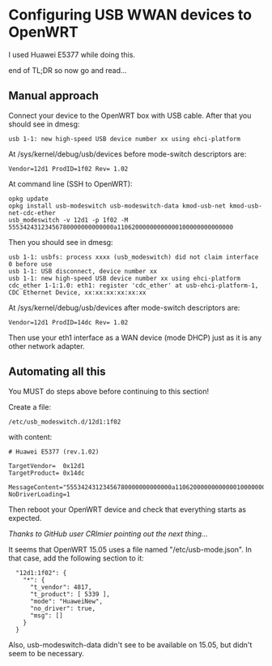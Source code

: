# Configuring USB WWAN devices to OpenWRT

I used Huawei E5377 while doing this.

end of TL;DR so now go and read...

Manual approach
---

Connect your device to the OpenWRT box with USB cable. After that you should see in dmesg:

```
usb 1-1: new high-speed USB device number xx using ehci-platform
```

At /sys/kernel/debug/usb/devices before mode-switch descriptors are:

```
Vendor=12d1 ProdID=1f02 Rev= 1.02
```

At command line (SSH to OpenWRT):

```
opkg update
opkg install usb-modeswitch usb-modeswitch-data kmod-usb-net kmod-usb-net-cdc-ether
usb_modeswitch -v 12d1 -p 1f02 -M 55534243123456780000000000000a11062000000000000100000000000000
```

Then you should see in dmesg:

```
usb 1-1: usbfs: process xxxx (usb_modeswitch) did not claim interface 0 before use
usb 1-1: USB disconnect, device number xx
usb 1-1: new high-speed USB device number xx using ehci-platform
cdc_ether 1-1:1.0: eth1: register 'cdc_ether' at usb-ehci-platform-1, CDC Ethernet Device, xx:xx:xx:xx:xx:xx
```

At /sys/kernel/debug/usb/devices after mode-switch descriptors are:

```
Vendor=12d1 ProdID=14dc Rev= 1.02
```

Then use your eth1 interface as a WAN device (mode DHCP) just as it is any other network adapter.

Automating all this
---

You MUST do steps above before continuing to this section!

Create a file:

```
/etc/usb_modeswitch.d/12d1:1f02
```

with content:

```
# Huawei E5377 (rev.1.02)

TargetVendor=  0x12d1
TargetProduct= 0x14dc

MessageContent="55534243123456780000000000000a11062000000000000100000000000000"
NoDriverLoading=1
```

Then reboot your OpenWRT device and check that everything starts as expected.



*Thanks to GitHub user CRImier pointing out the next thing...*



It seems that OpenWRT 15.05 uses a file named "/etc/usb-mode.json". In that case, add the following section to it:

```
  "12d1:1f02": {
    "*": {
      "t_vendor": 4817,
      "t_product": [ 5339 ],
      "mode": "HuaweiNew",
      "no_driver": true,
      "msg": []
    }
  }
```

Also, usb-modeswitch-data didn't see to be available on 15.05, but didn't seem to be necessary.
